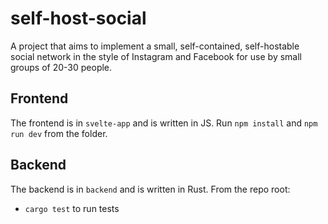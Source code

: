 # self-host-social

A project that aims to implement a small, self-contained, self-hostable social network in the style of Instagram and Facebook for use by small groups of 20-30 people.

## Frontend

The frontend is in `svelte-app` and is written in JS. Run `npm install` and `npm run dev` from the folder.

## Backend

The backend is in `backend` and is written in Rust. From the repo root:

* `cargo test` to run tests
